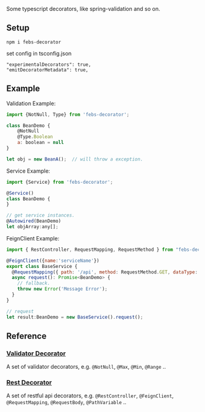 
Some typescript decorators, like spring-validation and so on.

## Setup

```
npm i febs-decorator
```

set config in tsconfig.json

```
"experimentalDecorators": true,
"emitDecoratorMetadata": true,
```

## Example


Validation Example:

```js
import {NotNull, Type} from 'febs-decorator';

class BeanDemo {
    @NotNull
    @Type.Boolean
    a: boolean = null
}

let obj = new BeanA();  // will throw a exception.
```

Service Example:

```js
import {Service} from 'febs-decorator';

@Service()
class BeanDemo {
}

// get service instances.
@Autowired(BeanDemo)
let objArray:any[];
```

FeignClient Example:

```js
import { RestController, RequestMapping, RequestMethod } from "febs-decorator";

@FeignClient({name:'serviceName'})
export class BaseService {
  @RequestMapping({ path: '/api', method: RequestMethod.GET, dataType: BeanDemo })
  async request(): Promise<BeanDemo> {
    // fallback.
    throw new Error('Message Error');
  }
}

// request
let result:BeanDemo = new BaseService().request();
```

## Reference

### [Validator Decorator](./libs/validator/readme.md)

A set of validator decorators, e.g. `@NotNull`, `@Max`, `@Min`, `@Range` ..

### [Rest Decorator](./libs/rest/readme.md)

A set of restful api decorators, e.g. `@RestController`, `@FeignClient`, `@RequestMapping`, `@RequestBody`, `@PathVariable` ..

